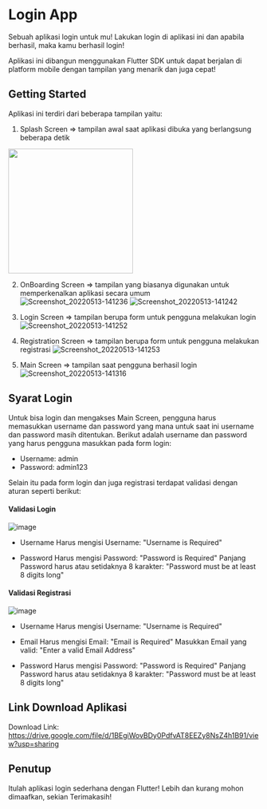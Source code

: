 # Login App

Sebuah aplikasi login untuk mu!
Lakukan login di aplikasi ini dan apabila berhasil, maka kamu berhasil login!

Aplikasi ini dibangun menggunakan Flutter SDK untuk dapat berjalan di platform mobile 
dengan tampilan yang menarik dan juga cepat!

## Getting Started

Aplikasi ini terdiri dari beberapa tampilan yaitu:
1. Splash Screen => tampilan awal saat aplikasi dibuka yang berlangsung beberapa detik
<img src="https://user-images.githubusercontent.com/85085226/168231615-abf19fb7-e9e3-4ae3-8705-77e4e91f0e1f.jpg" width="250">

2. OnBoarding Screen => tampilan yang biasanya digunakan untuk memperkenalkan aplikasi secara umum
![Screenshot_20220513-141236](https://user-images.githubusercontent.com/85085226/168231684-07f80473-d17e-4c47-93e4-61d658315c84.jpg)
![Screenshot_20220513-141242](https://user-images.githubusercontent.com/85085226/168231645-e5de8eec-fde7-49df-b05e-5ebfcd14813b.jpg)

3. Login Screen => tampilan berupa form untuk pengguna melakukan login
![Screenshot_20220513-141252](https://user-images.githubusercontent.com/85085226/168231711-22b00dcb-1b57-4aa0-9e27-96264b099b0b.jpg)

4. Registration Screen => tampilan berupa form untuk pengguna melakukan registrasi
![Screenshot_20220513-141253](https://user-images.githubusercontent.com/85085226/168231733-4b7241cb-5720-49d5-8af6-83ca3d842b20.jpg)

6. Main Screen => tampilan saat pengguna berhasil login
![Screenshot_20220513-141316](https://user-images.githubusercontent.com/85085226/168231749-f921d061-b7d0-4f20-8233-dfccfd8e4e21.jpg)


## Syarat Login
Untuk bisa login dan mengakses Main Screen, pengguna harus memasukkan
username dan password yang mana untuk saat ini username dan password 
masih ditentukan. Berikut adalah username dan password yang harus pengguna
masukkan pada form login:
- Username: admin
- Password: admin123

Selain itu pada form login dan juga registrasi terdapat validasi dengan aturan seperti berikut:
#### Validasi Login
![image](https://user-images.githubusercontent.com/85085226/168232480-5efafaaf-8456-43d7-87c0-24b6a125b0c5.png)
- Username
  Harus mengisi Username: "Username is Required"
  
- Password
  Harus mengisi Password: "Password is Required"
  Panjang Password harus atau setidaknya 8 karakter: "Password must be at least 8 digits long"

#### Validasi  Registrasi
![image](https://user-images.githubusercontent.com/85085226/168232592-35efeb62-8098-4d69-8638-238147ab5cbc.png)
- Username
  Harus mengisi Username: "Username is Required"
  
- Email
  Harus mengisi Email: "Email is Required"
  Masukkan Email yang valid: "Enter a valid Email Address"

- Password
  Harus mengisi Password: "Password is Required"
  Panjang Password harus atau setidaknya 8 karakter: "Password must be at least 8 digits long"
  
## Link Download Aplikasi
Download Link: https://drive.google.com/file/d/1BEgiWovBDy0PdfvAT8EEZy8NsZ4h1B91/view?usp=sharing

## Penutup
Itulah aplikasi login sederhana dengan Flutter!
Lebih dan kurang mohon dimaafkan, sekian Terimakasih!
